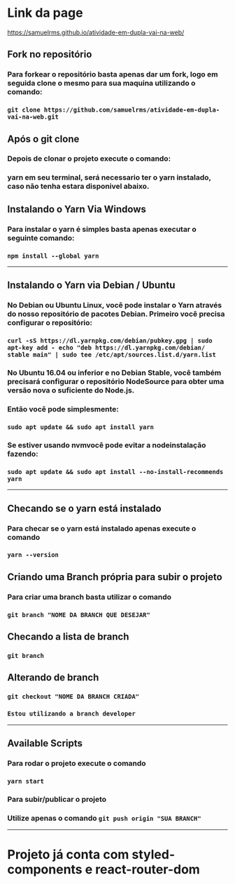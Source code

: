 # Link da page
https://samuelrms.github.io/atividade-em-dupla-vai-na-web/

## Fork no repositório

### Para forkear o repositório basta apenas dar um fork, logo em seguida clone o mesmo para sua maquina utilizando o comando:

### `git clone https://github.com/samuelrms/atividade-em-dupla-vai-na-web.git`

## Após o git clone

### Depois de clonar o projeto execute o comando:

### yarn em seu terminal, será necessario ter o yarn instalado, caso não tenha estara disponivel abaixo.

## Instalando o Yarn Via Windows

### Para instalar o yarn é simples basta apenas executar o seguinte comando:

### `npm install --global yarn`

---

## Instalando o Yarn via Debian / Ubuntu

### No Debian ou Ubuntu Linux, você pode instalar o Yarn através do nosso repositório de pacotes Debian. Primeiro você precisa configurar o repositório:

### `curl -sS https://dl.yarnpkg.com/debian/pubkey.gpg | sudo apt-key add - echo "deb https://dl.yarnpkg.com/debian/ stable main" | sudo tee /etc/apt/sources.list.d/yarn.list`

### No Ubuntu 16.04 ou inferior e no Debian Stable, você também precisará configurar o repositório NodeSource para obter uma versão nova o suficiente do Node.js.

### Então você pode simplesmente:

### `sudo apt update && sudo apt install yarn`

### Se estiver usando nvmvocê pode evitar a nodeinstalação fazendo:

### `sudo apt update && sudo apt install --no-install-recommends yarn`

---

## Checando se o yarn está instalado

### Para checar se o yarn está instalado apenas execute o comando

### `yarn --version`

## Criando uma Branch própria para subir o projeto

### Para criar uma branch basta utilizar o comando

### `git branch "NOME DA BRANCH QUE DESEJAR"`

## Checando a lista de branch

### `git branch`

## Alterando de branch

### `git checkout "NOME DA BRANCH CRIADA"`

### `Estou utilizando a branch developer`

---

## Available Scripts

### Para rodar o projeto execute o comando

### `yarn start`

### Para subir/publicar o projeto

### Utilize apenas o comando `git push origin "SUA BRANCH"`

---

# Projeto já conta com styled-components e react-router-dom
